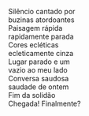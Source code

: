 Silêncio cantado por
\
buzinas atordoantes
\
Paisagem rápida
\
rapidamente parada
\
Cores ecléticas
\
ecleticamente cinza
\
Lugar parado e um
\
vazio ao meu lado
\
Conversa saudosa
\
saudade de ontem
\
Fim da solidão
\
Chegada! Finalmente?
